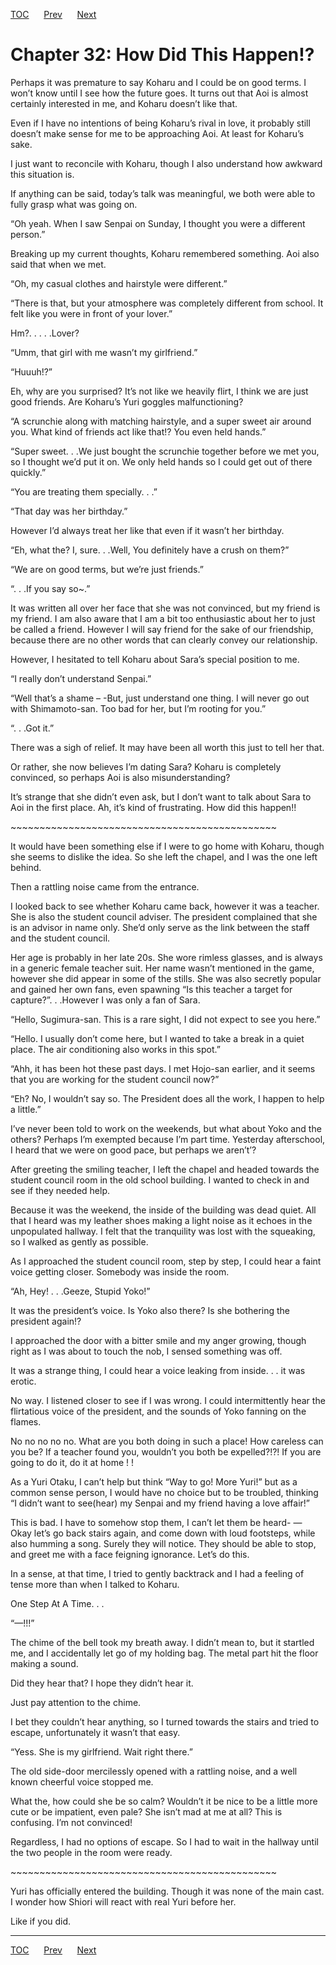 [TOC](../readme.md)&nbsp;&nbsp;&nbsp;&nbsp;&nbsp;&nbsp;[Prev](0030_Chapter.md)&nbsp;&nbsp;&nbsp;&nbsp;&nbsp;&nbsp;[Next](0032_Chapter.md)



# Chapter 32: How Did This Happen!?

Perhaps it was premature to say Koharu and I could be on good terms. I
won’t know until I see how the future goes. It turns out that Aoi is
almost certainly interested in me, and Koharu doesn’t like that.

Even if I have no intentions of being Koharu’s rival in love, it
probably still doesn’t make sense for me to be approaching Aoi. At least
for Koharu’s sake.

I just want to reconcile with Koharu, though I also understand how
awkward this situation is.

If anything can be said, today’s talk was meaningful, we both were able
to fully grasp what was going on.

“Oh yeah. When I saw Senpai on Sunday, I thought you were a different
person.”

Breaking up my current thoughts, Koharu remembered something. Aoi also
said that when we met.

“Oh, my casual clothes and hairstyle were different.”

“There is that, but your atmosphere was completely different from
school. It felt like you were in front of your lover.”

Hm?. . . . .Lover?

“Umm, that girl with me wasn’t my girlfriend.”

“Huuuh!?”

Eh, why are you surprised? It’s not like we heavily flirt, I think we
are just good friends. Are Koharu’s Yuri goggles malfunctioning?

“A scrunchie along with matching hairstyle, and a super sweet air around
you. What kind of friends act like that!? You even held hands.”

“Super sweet. . .We just bought the scrunchie together before we met
you, so I thought we’d put it on. We only held hands so I could get out
of there quickly.”

“You are treating them specially. . .”

“That day was her birthday.”

However I’d always treat her like that even if it wasn’t her birthday.

“Eh, what the? I, sure. . .Well, You definitely have a crush on them?”

“We are on good terms, but we’re just friends.”

“. . .If you say so~.”

It was written all over her face that she was not convinced, but my
friend is my friend. I am also aware that I am a bit too enthusiastic
about her to just be called a friend. However I will say friend for the
sake of our friendship, because there are no other words that can
clearly convey our relationship. 

However, I hesitated to tell Koharu about Sara’s special position to me.

“I really don’t understand Senpai.”

“Well that’s a shame – -But, just understand one thing. I will never go
out with Shimamoto-san. Too bad for her, but I’m rooting for you.”

“. . .Got it.”

There was a sigh of relief. It may have been all worth this just to tell
her that.

Or rather, she now believes I’m dating Sara? Koharu is completely
convinced, so perhaps Aoi is also misunderstanding?

It’s strange that she didn’t even ask, but I don’t want to talk about
Sara to Aoi in the first place. Ah, it’s kind of frustrating. How did
this happen!!

\~\~\~\~\~\~\~\~\~\~\~\~\~\~\~\~\~\~\~\~\~\~\~\~\~\~\~\~\~\~\~\~\~\~\~\~\~\~\~\~\~\~\~\~\~~

It would have been something else if I were to go home with Koharu,
though she seems to dislike the idea. So she left the chapel, and I was
the one left behind. 

Then a rattling noise came from the entrance.

I looked back to see whether Koharu came back, however it was a teacher.
She is also the student council adviser. The president complained that
she is an advisor in name only. She’d only serve as the link between the
staff and the student council.

Her age is probably in her late 20s. She wore rimless glasses, and is
always in a generic female teacher suit. Her name wasn’t mentioned in
the game, however she did appear in some of the stills. She was also
secretly popular and gained her own fans, even spawning “Is this teacher
a target for capture?”. . .However I was only a fan of Sara.

“Hello, Sugimura-san. This is a rare sight, I did not expect to see you
here.”

“Hello. I usually don’t come here, but I wanted to take a break in a
quiet place. The air conditioning also works in this spot.”

“Ahh, it has been hot these past days. I met Hojo-san earlier, and it
seems that you are working for the student council now?”

“Eh? No, I wouldn’t say so. The President does all the work, I happen to
help a little.”

I’ve never been told to work on the weekends, but what about Yoko and
the others? Perhaps I’m exempted because I’m part time. Yesterday
afterschool, I heard that we were on good pace, but perhaps we aren’t’?

After greeting the smiling teacher, I left the chapel and headed towards
the student council room in the old school building. I wanted to check
in and see if they needed help.

Because it was the weekend, the inside of the building was dead quiet.
All that I heard was my leather shoes making a light noise as it echoes
in the unpopulated hallway. I felt that the tranquility was lost with
the squeaking, so I walked as gently as possible.

As I approached the student council room, step by step, I could hear a
faint voice getting closer. Somebody was inside the room.

“Ah, Hey! . . .Geeze, Stupid Yoko!”

It was the president’s voice. Is Yoko also there? Is she bothering the
president again!?

I approached the door with a bitter smile and my anger growing, though
right as I was about to touch the nob, I sensed something was off.

It was a strange thing, I could hear a voice leaking from inside. . . it
was erotic.

No way. I listened closer to see if I was wrong. I could intermittently
hear the flirtatious voice of the president, and the sounds of Yoko
fanning on the flames.

No no no no no. What are you both doing in such a place! How careless
can you be? If a teacher found you, wouldn’t you both be expelled?!?! If
you are going to do it, do it at home ! !

As a Yuri Otaku, I can’t help but think “Way to go! More Yuri!” but as a
common sense person, I would have no choice but to be troubled, thinking
“I didn’t want to see(hear) my Senpai and my friend having a love
affair!”

This is bad. I have to somehow stop them, I can’t let them be heard- —
Okay let’s go back stairs again, and come down with loud footsteps,
while also humming a song. Surely they will notice. They should be able
to stop, and greet me with a face feigning ignorance. Let’s do this.

In a sense, at that time, I tried to gently backtrack and I had a
feeling of tense more than when I talked to Koharu.

One Step At A Time. . .

“—!!!” 

The chime of the bell took my breath away. I didn’t mean to, but it
startled me, and I accidentally let go of my holding bag. The metal part
hit the floor making a sound. 

Did they hear that? I hope they didn’t hear it. 

Just pay attention to the chime.

I bet they couldn’t hear anything, so I turned towards the stairs and
tried to escape, unfortunately it wasn’t that easy.

“Yess. She is my girlfriend. Wait right there.”

The old side-door mercilessly opened with a rattling noise, and a well
known cheerful voice stopped me.

What the, how could she be so calm? Wouldn’t it be nice to be a little
more cute or be impatient, even pale? She isn’t mad at me at all? This
is confusing. I’m not convinced!

Regardless, I had no options of escape. So I had to wait in the hallway
until the two people in the room were ready.

\~\~\~\~\~\~\~\~\~\~\~\~\~\~\~\~\~\~\~\~\~\~\~\~\~\~\~\~\~\~\~\~\~\~\~\~\~\~\~\~\~\~\~\~\~~

Yuri has officially entered the building. Though it was none of the main
cast. I wonder how Shiori will react with real Yuri before her.

Like if you did.


---
[TOC](../readme.md)&nbsp;&nbsp;&nbsp;&nbsp;&nbsp;&nbsp;[Prev](0030_Chapter.md)&nbsp;&nbsp;&nbsp;&nbsp;&nbsp;&nbsp;[Next](0032_Chapter.md)


